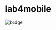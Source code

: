 # lab4mobile

![badge](https://github.com/buidangkhoa252001/BuiDangKhoa_ITITIU19146_Lab4/assets/69308123/e0e9c49b-7c75-4734-86d7-1af5c23bd230)
